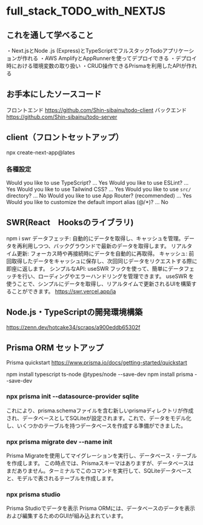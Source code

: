# full_stack_TODO_with_NEXTJS

## これを通して学べること
・Next.jsとNode .js (Express)とTypeScriptでフルスタックTodoアプリケーションが作れる
・AWS AmplifyとAppRunnerを使ってデプロイできる
・デプロイ時における環境変数の取り扱い
・CRUD操作できるPrismaを利用したAPIが作れる

## お手本にしたソースコード
フロントエンド
https://github.com/Shin-sibainu/todo-client
バックエンド
https://github.com/Shin-sibainu/todo-server

## client（フロントセットアップ）
npx create-next-app@lates

### 各種設定
Would you like to use TypeScript? … Yes
Would you like to use ESLint? … Yes
Would you like to use Tailwind CSS? … Yes
Would you like to use `src/` directory? … No
Would you like to use App Router? (recommended) … Yes
Would you like to customize the default import alias (@/*)? … No

## SWR(React　Hooksのライブラリ)
npm i swr
データフェッチ: 自動的にデータを取得し、キャッシュを管理。データを再利用しつつ、バックグラウンドで最新のデータを取得します。
リアルタイム更新: フォーカス時や再接続時にデータを自動的に再取得。
キャッシュ: 前回取得したデータをキャッシュに保存し、次回同じデータをリクエストする際に即座に返します。
シンプルなAPI: useSWR フックを使って、簡単にデータフェッチを行い、ローディングやエラーハンドリングを管理できます。
useSWR を使うことで、シンプルにデータを取得し、リアルタイムで更新されるUIを構築することができます。
https://swr.vercel.app/ja


## Node.js・TypeScriptの開発環境構築
https://zenn.dev/hotcake34/scraps/a900eddb65302f

## Prisma ORM セットアップ
Prisma quickstart
https://www.prisma.io/docs/getting-started/quickstart

npm install typescript ts-node @types/node --save-dev
npm install prisma --save-dev

### npx prisma init --datasource-provider sqlite
これにより、prisma.schemaファイルを含む新しいprismaディレクトリが作成され、データベースとしてSQLiteが設定されます。これで、データをモデル化し、いくつかのテーブルを持つデータベースを作成する準備ができました。

### npx prisma migrate dev --name init
Prisma Migrateを使用してマイグレーションを実行し、データベース・テーブルを作成します。
この時点では、Prismaスキーマはありますが、データベースはまだありません。ターミナルでこのコマンドを実行して、SQLiteデータベースと、モデルで表されるテーブルを作成します。

### npx prisma studio
Prisma Studioでデータを表示
Prisma ORMには、データベースのデータを表示および編集するためのGUIが組み込まれています。